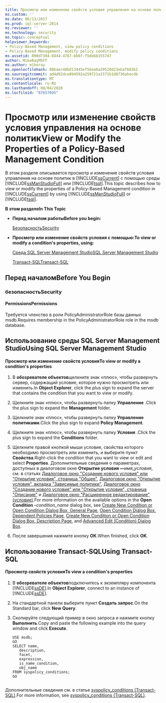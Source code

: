 ```yaml
---
title: Просмотр или изменение свойств условия управления на основе политик | Документация Майкрософт
ms.custom: ''
ms.date: 06/13/2017
ms.prod: sql-server-2014
ms.reviewer: ''
ms.technology: security
ms.topic: conceptual
helpviewer_keywords:
- Policy-Based Management, view policy conditions
- Policy-Based Management, modify policy conditions
ms.assetid: 890d7384-8444-4767-bb6f-f5debb155747
author: MikeRayMSFT
ms.author: mikeray
ms.openlocfilehash: 08baec48bd13445ef56ea6a29520d23ebaf683b1
ms.sourcegitcommit: ad4d92dce894592a259721a1571b1d8736abacdb
ms.translationtype: MT
ms.contentlocale: ru-RU
ms.lasthandoff: 08/04/2020
ms.locfileid: "87657695"
---
```

# <a name="view-or-modify-the-properties-of-a-policy-based-management-condition"></a><span data-ttu-id="59f35-102">Просмотр или изменение свойств условия управления на основе политик</span><span class="sxs-lookup"><span data-stu-id="59f35-102">View or Modify the Properties of a Policy-Based Management Condition</span></span>
  <span data-ttu-id="59f35-103">В этом разделе описывается просмотр и изменение свойств условия управления на основе политик в [!INCLUDE[ssCurrent](../../includes/sscurrent-md.md)] с помощью среды [!INCLUDE[ssManStudioFull](../../includes/ssmanstudiofull-md.md)] или [!INCLUDE[tsql](../../includes/tsql-md.md)].</span><span class="sxs-lookup"><span data-stu-id="59f35-103">This topic describes how to view or modify the properties of a Policy-Based Management condition in [!INCLUDE[ssCurrent](../../includes/sscurrent-md.md)] by using [!INCLUDE[ssManStudioFull](../../includes/ssmanstudiofull-md.md)] or [!INCLUDE[tsql](../../includes/tsql-md.md)].</span></span>  
  
 <span data-ttu-id="59f35-104">**В этом разделе**</span><span class="sxs-lookup"><span data-stu-id="59f35-104">**In This Topic**</span></span>  
  
-   <span data-ttu-id="59f35-105">**Перед началом работы**</span><span class="sxs-lookup"><span data-stu-id="59f35-105">**Before you begin:**</span></span>  
  
     [<span data-ttu-id="59f35-106">Безопасность</span><span class="sxs-lookup"><span data-stu-id="59f35-106">Security</span></span>](#Security)  
  
-   <span data-ttu-id="59f35-107">**Просмотр или изменение свойств условия с помощью:**</span><span class="sxs-lookup"><span data-stu-id="59f35-107">**To view or modify a condition's properties, using:**</span></span>  
  
     [<span data-ttu-id="59f35-108">Среда SQL Server Management Studio</span><span class="sxs-lookup"><span data-stu-id="59f35-108">SQL Server Management Studio</span></span>](#SSMSProcedure)  
  
     [<span data-ttu-id="59f35-109">Transact-SQL</span><span class="sxs-lookup"><span data-stu-id="59f35-109">Transact-SQL</span></span>](#TsqlProcedure)  
  
##  <a name="before-you-begin"></a><a name="BeforeYouBegin"></a> <span data-ttu-id="59f35-110">Перед началом</span><span class="sxs-lookup"><span data-stu-id="59f35-110">Before You Begin</span></span>  
  
###  <a name="security"></a><a name="Security"></a> <span data-ttu-id="59f35-111">безопасность</span><span class="sxs-lookup"><span data-stu-id="59f35-111">Security</span></span>  
  
####  <a name="permissions"></a><a name="Permissions"></a> <span data-ttu-id="59f35-112">Permissions</span><span class="sxs-lookup"><span data-stu-id="59f35-112">Permissions</span></span>  
 <span data-ttu-id="59f35-113">Требуется членство в роли PolicyAdministratorRole базы данных msdb.</span><span class="sxs-lookup"><span data-stu-id="59f35-113">Requires membership in the PolicyAdministratorRole role in the msdb database.</span></span>  
  
##  <a name="using-sql-server-management-studio"></a><a name="SSMSProcedure"></a> <span data-ttu-id="59f35-114">Использование среды SQL Server Management Studio</span><span class="sxs-lookup"><span data-stu-id="59f35-114">Using SQL Server Management Studio</span></span>  
  
#### <a name="to-view-or-modify-a-conditions-properties"></a><span data-ttu-id="59f35-115">Просмотр или изменение свойств условия</span><span class="sxs-lookup"><span data-stu-id="59f35-115">To view or modify a condition's properties</span></span>  
  
1.  <span data-ttu-id="59f35-116">В **обозревателе объектов**щелкните знак «плюс», чтобы развернуть сервер, содержащий условие, которое нужно просмотреть или изменить.</span><span class="sxs-lookup"><span data-stu-id="59f35-116">In **Object Explorer**, click the plus sign to expand the server that contains the condition that you want to view or modify.</span></span>  
  
2.  <span data-ttu-id="59f35-117">Щелкните знак «плюс», чтобы развернуть папку **Управление** .</span><span class="sxs-lookup"><span data-stu-id="59f35-117">Click the plus sign to expand the **Management** folder.</span></span>  
  
3.  <span data-ttu-id="59f35-118">Щелкните знак «плюс», чтобы развернуть папку **Управление политиками**.</span><span class="sxs-lookup"><span data-stu-id="59f35-118">Click the plus sign to expand **Policy Management**.</span></span>  
  
4.  <span data-ttu-id="59f35-119">Щелкните знак «плюс», чтобы развернуть папку **Условия** .</span><span class="sxs-lookup"><span data-stu-id="59f35-119">Click the plus sign to expand the **Conditions** folder.</span></span>  
  
5.  <span data-ttu-id="59f35-120">Щелкните правой кнопкой мыши условие, свойства которого необходимо просмотреть или изменить, и выберите пункт **Свойства**.</span><span class="sxs-lookup"><span data-stu-id="59f35-120">Right-click the condition that you want to view or edit and select **Properties**.</span></span> <span data-ttu-id="59f35-121">Дополнительные сведения о параметрах, доступных в диалоговом окне **Открытие условия —**_имя_условия_, см. в статьях [Диалоговое окно "Создание нового условия" или "Открытие условия", страница "Общее"](../../integration-services/general-page-of-integration-services-designers-options.md), [Диалоговое окно "Открытие условия", вкладка "Зависимые политики"](open-condition-dialog-box-dependent-policies-page.md), [Диалоговое окно "Создание нового условия" или "Открытие условия", страница "Описание"](create-new-condition-or-open-condition-dialog-box-description-page.md) и [Диалоговое окно "Расширенное редактирование" (условие)](advanced-edit-condition-dialog-box.md).</span><span class="sxs-lookup"><span data-stu-id="59f35-121">For more information on the available options in the **Open Condition -**_condition_name_ dialog box, see [Create New Condition or Open Condition Dialog Box, General Page](../../integration-services/general-page-of-integration-services-designers-options.md), [Open Condition Dialog Box, Dependent Policies Page](open-condition-dialog-box-dependent-policies-page.md), [Create New Condition or Open Condition Dialog Box, Description Page](create-new-condition-or-open-condition-dialog-box-description-page.md), and [Advanced Edit &#40;Condition&#41; Dialog Box](advanced-edit-condition-dialog-box.md).</span></span>  
  
6.  <span data-ttu-id="59f35-122">После завершения нажмите кнопку **ОК**.</span><span class="sxs-lookup"><span data-stu-id="59f35-122">When finished, click **OK**.</span></span>  
  
##  <a name="using-transact-sql"></a><a name="TsqlProcedure"></a> <span data-ttu-id="59f35-123">Использование Transact-SQL</span><span class="sxs-lookup"><span data-stu-id="59f35-123">Using Transact-SQL</span></span>  
  
#### <a name="to-view-a-conditions-properties"></a><span data-ttu-id="59f35-124">Просмотр свойств условия</span><span class="sxs-lookup"><span data-stu-id="59f35-124">To view a condition's properties</span></span>  
  
1.  <span data-ttu-id="59f35-125">В **обозревателе объектов**подключитесь к экземпляру компонента [!INCLUDE[ssDE](../../includes/ssde-md.md)].</span><span class="sxs-lookup"><span data-stu-id="59f35-125">In **Object Explorer**, connect to an instance of [!INCLUDE[ssDE](../../includes/ssde-md.md)].</span></span>  
  
2.  <span data-ttu-id="59f35-126">На стандартной панели выберите пункт **Создать запрос**.</span><span class="sxs-lookup"><span data-stu-id="59f35-126">On the Standard bar, click **New Query**.</span></span>  
  
3.  <span data-ttu-id="59f35-127">Скопируйте следующий пример в окно запроса и нажмите кнопку **Выполнить**.</span><span class="sxs-lookup"><span data-stu-id="59f35-127">Copy and paste the following example into the query window and click **Execute**.</span></span>  
  
    ```  
    USE msdb;  
    GO  
    SELECT name,  
       description,  
       facet,  
       expression,  
       is_name_condition,  
       obj_name  
    FROM syspolicy_conditions;  
    GO  
  
    ```  
  
 <span data-ttu-id="59f35-128">Дополнительные сведения см. в статье [syspolicy_conditions (Transact-SQL)](/sql/relational-databases/system-catalog-views/syspolicy-conditions-transact-sql).</span><span class="sxs-lookup"><span data-stu-id="59f35-128">For more information, see [syspolicy_conditions &#40;Transact-SQL&#41;](/sql/relational-databases/system-catalog-views/syspolicy-conditions-transact-sql).</span></span>  
  
  
